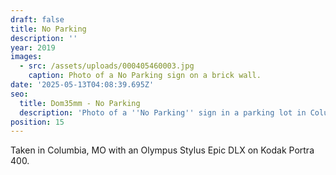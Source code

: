 ```yaml
---
draft: false
title: No Parking
description: ''
year: 2019
images:
  - src: /assets/uploads/000405460003.jpg
    caption: Photo of a No Parking sign on a brick wall.
date: '2025-05-13T04:08:39.695Z'
seo:
  title: Dom35mm - No Parking
  description: 'Photo of a ''No Parking'' sign in a parking lot in Columbia, MO (2019).'
position: 15
---
```




Taken in Columbia, MO with an Olympus Stylus Epic DLX on Kodak Portra 400.
